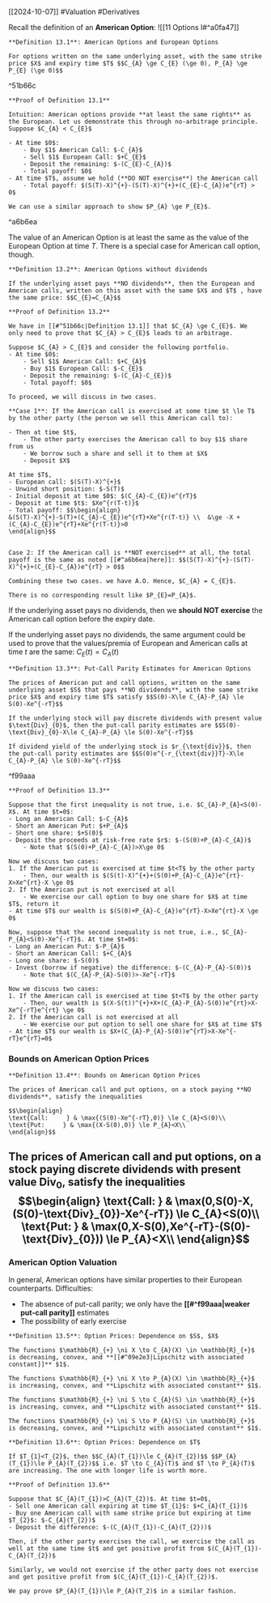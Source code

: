 [[2024-10-07]] #Valuation #Derivatives 

Recall the definition of an **American Option**: ![[11 Options I#^a0fa47]]

```ad-important
**Definition 13.1**: American Options and European Options

For options written on the same underlying asset, with the same strike price $X$ and expiry time $T$ $$C_{A} \ge C_{E} (\ge 0), P_{A} \ge P_{E} (\ge 0)$$
```

^51b66c

```ad-note
**Proof of Definition 13.1**

Intuition: American options provide **at least the same rights** as the European. Let us demonstrate this through no-arbitrage principle. Suppose $C_{A} < C_{E}$

- At time $0$:
	- Buy $1$ American Call: $-C_{A}$
	- Sell $1$ European Call: $+C_{E}$
	- Deposit the remaining: $-(C_{E}-C_{A})$
	- Total payoff: $0$
- At time $T$, assume we hold (**DO NOT exercise**) the American call
	- Total payoff: $(S(T)-X)^{+}-(S(T)-X)^{+}+(C_{E}-C_{A})e^{rT} > 0$

We can use a similar approach to show $P_{A} \ge P_{E}$.
```

^a6b6ea

The value of an American Option is at least the same as the value of the European Option at time $T$. There is a special case for American call option, though.

```ad-important
**Definition 13.2**: American Options without dividends

If the underlying asset pays **NO dividends**, then the European and American calls, written on this asset with the same $X$ and $T$ , have the same price: $$C_{E}=C_{A}$$
```

```ad-note
**Proof of Definition 13.2**

We have in [[#^51b66c|Definition 13.1]] that $C_{A} \ge C_{E}$. We only need to prove that $C_{A} > C_{E}$ leads to an arbitrage. 

Suppose $C_{A} > C_{E}$ and consider the following portfolio. 
- At time $0$:
	- Sell $1$ American Call: $+C_{A}$
	- Buy $1$ European Call: $-C_{E}$
	- Deposit the remaining: $-(C_{A}-C_{E})$
	- Total payoff: $0$

To proceed, we will discuss in two cases.

**Case 1**: If the American call is exercised at some time $t \le T$ by the other party (the person we sell this American call to):

- Then at time $t$,
	- The other party exercises the American call to buy $1$ share from us
	- We borrow such a share and sell it to them at $X$
	- Deposit $X$

At time $T$,
- European call: $(S(T)-X)^{+}$
- Unwind short position: $-S(T)$
- Initial deposit at time $0$: $(C_{A}-C_{E})e^{rT}$
- Deposit at time $t$: $Xe^{r(T-t)}$
- Total payoff: $$\begin{align}
&(S(T)-X)^{+}-S(T)+(C_{A}-C_{E})e^{rT}+Xe^{r(T-t)} \\  &\ge -X +(C_{A}-C_{E})e^{rT}+Xe^{r(T-t)}>0
\end{align}$$


Case 2: If the American call is **NOT exercised** at all, the total payoff is the same as noted [[#^a6b6ea|here]]: $$(S(T)-X)^{+}-(S(T)-X)^{+}+(C_{E}-C_{A})e^{rT} > 0$$

Combining these two cases. we have A.O. Hence, $C_{A} = C_{E}$.
```

```ad-note
There is no corresponding result like $P_{E}=P_{A}$.
```

If the underlying asset pays no dividends, then we **should NOT exercise** the American call option before the expiry date.

If the underlying asset pays no dividends, the same argument could be used to prove that the values/premia of European and American calls at time $t$ are the same: $C_{E}(t)=C_{A}(t)$

```ad-important
**Definition 13.3**: Put-Call Parity Estimates for American Options

The prices of American put and call options, written on the same underlying asset $S$ that pays **NO dividends**, with the same strike price $X$ and expiry time $T$ satisfy $$S(0)-X\le C_{A}-P_{A} \le S(0)-Xe^{-rT}$$

If the underlying stock will pay discrete dividends with present value $\text{Div}_{0}$, then the put-call parity estimates are $$S(0)-\text{Div}_{0}-X\le C_{A}-P_{A} \le S(0)-Xe^{-rT}$$

If dividend yield of the underlying stock is $r_{\text{div}}$, then the put-call parity estimates are $$S(0)e^{-r_{\text{div}}T}-X\le C_{A}-P_{A} \le S(0)-Xe^{-rT}$$
```

^f99aaa

```ad-note
**Proof of Definition 13.3**

Suppose that the first inequality is not true, i.e. $C_{A}-P_{A}<S(0)-X$. At time $t=0$:
- Long an American Call: $-C_{A}$
- Short an American Put: $+P_{A}$
- Short one share: $+S(0)$
- Deposit the proceeds at risk-free rate $r$: $-(S(0)+P_{A}-C_{A})$
	- Note that $(S(0)+P_{A}-C_{A})>X\ge 0$

Now we discuss two cases:
1. If the American put is exercised at time $t<T$ by the other party
	- Then, our wealth is $(S(t)-X)^{+}+(S(0)+P_{A}-C_{A})e^{rt}-X>Xe^{rt}-X \ge 0$
2. If the American put is not exercised at all
	- We exercise our call option to buy one share for $X$ at time $T$, return it
- At time $T$ our wealth is $(S(0)+P_{A}-C_{A})e^{rT}-X>Xe^{rt}-X \ge 0$

Now, suppose that the second inequality is not true, i.e., $C_{A}-P_{A}<S(0)-Xe^{-rT}$. At time $t=0$:
- Long an American Put: $-P_{A}$
- Short an American Call: $+C_{A}$
- Long one share: $-S(0)$
- Invest (borrow if negative) the difference: $-(C_{A}-P_{A}-S(0))$
	- Note that $(C_{A}-P_{A}-S(0))>-Xe^{-rT}$

Now we discuss two cases:
1. If the American call is exercised at time $t<T$ by the other party
	- Then, our wealth is $(X-S(t))^{+}+X+(C_{A}-P_{A}-S(0))e^{rt}>X-Xe^{-rT}e^{rt} \ge 0$
2. If the American call is not exercised at all
	- We exercise our put option to sell one share for $X$ at time $T$
- At time $T$ our wealth is $X+(C_{A}-P_{A}-S(0))e^{rT}>X-Xe^{-rT}e^{rT}=0$
```

### Bounds on American Option Prices

```ad-important
**Definition 13.4**: Bounds on American Option Prices

The prices of American call and put options, on a stock paying **NO dividends**, satisfy the inequalities

$$\begin{align}
\text{Call:     } & \max{(S(0)-Xe^{-rT},0)} \le C_{A}<S(0)\\
\text{Put:     } & \max{(X-S(0),0)} \le P_{A}<X\\
\end{align}$$
```

The prices of American call and put options, on a stock paying discrete dividends with present value $\text{Div}_{0}$, satisfy the inequalities $$\begin{align}
\text{Call:     } & \max(0,S(0)-X,(S(0)-\text{Div}_{0})-Xe^{-rT}) \le C_{A}<S(0)\\
\text{Put:     } & \max(0,X-S(0),Xe^{-rT}-(S(0)-\text{Div}_{0})) \le P_{A}<X\\
\end{align}$$
---
### American Option Valuation
In general, American options have similar properties to their European counterparts. Difficulties:
- The absence of put-call parity; we only have the **[[#^f99aaa|weaker put-call parity]]** estimates
- The possibility of early exercise

```ad-important
**Definition 13.5**: Option Prices: Dependence on $S$, $X$

The functions $\mathbb{R}_{+} \ni X \to C_{A}(X) \in \mathbb{R}_{+}$ is decreasing, convex, and **[[#^09e2e3|Lipschitz with associated constant]]** $1$.

The functions $\mathbb{R}_{+} \ni X \to P_{A}(X) \in \mathbb{R}_{+}$ is increasing, convex, and **Lipschitz with associated constant** $1$.

The functions $\mathbb{R}_{+} \ni S \to C_{A}(S) \in \mathbb{R}_{+}$ is increasing, convex, and **Lipschitz with associated constant** $1$.

The functions $\mathbb{R}_{+} \ni S \to P_{A}(S) \in \mathbb{R}_{+}$ is decreasing, convex, and **Lipschitz with associated constant** $1$.
```

```ad-important
**Definition 13.6**: Option Prices: Dependence on $T$

If $T_{1}<T_{2}$, then $$C_{A}(T_{1})\le C_{A}(T_{2})$$ $$P_{A}(T_{1})\le P_{A}(T_{2})$$ i.e. $T \to C_{A}(T)$ and $T \to P_{A}(T)$ are increasing. The one with longer life is worth more.
```

```ad-note
**Proof of Definition 13.6**

Suppose that $C_{A}(T_{1})>C_{A}(T_{2})$. At time $t=0$,
- Sell one American call expiring at time $T_{1}$: $+C_{A}(T_{1})$
- Buy one American call with same strike price but expiring at time $T_{2}$: $-C_{A}(T_{2})$
- Deposit the difference: $-(C_{A}(T_{1})-C_{A}(T_{2}))$

Then, if the other party exercises the call, we exercise the call as well at the same time $t$ and get positive profit from $(C_{A}(T_{1})-C_{A}(T_{2})$

Similarly, we would not exercise if the other party does not exercise and get positive profit from $(C_{A}(T_{1})-C_{A}(T_{2})$.

We pay prove $P_{A}(T_{1})\le P_{A}(T_2)$ in a similar fashion.
```
